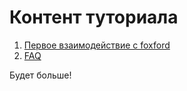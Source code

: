 # Контент туториала
1. [Первое взаимодействие с foxford](first-interaction.md)
2. [FAQ](faq.md)

Будет больше!